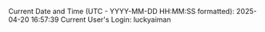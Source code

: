 Current Date and Time (UTC - YYYY-MM-DD HH:MM:SS formatted): 2025-04-20 16:57:39
Current User's Login: luckyaiman
